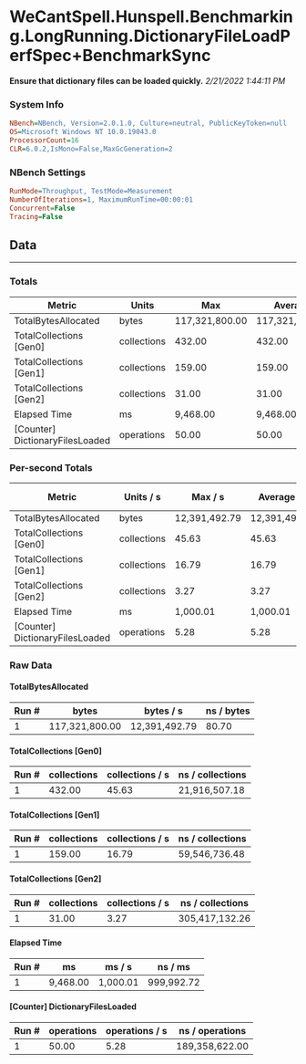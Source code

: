 ﻿# WeCantSpell.Hunspell.Benchmarking.LongRunning.DictionaryFileLoadPerfSpec+BenchmarkSync
__Ensure that dictionary files can be loaded quickly.__
_2/21/2022 1:44:11 PM_
### System Info
```ini
NBench=NBench, Version=2.0.1.0, Culture=neutral, PublicKeyToken=null
OS=Microsoft Windows NT 10.0.19043.0
ProcessorCount=16
CLR=6.0.2,IsMono=False,MaxGcGeneration=2
```

### NBench Settings
```ini
RunMode=Throughput, TestMode=Measurement
NumberOfIterations=1, MaximumRunTime=00:00:01
Concurrent=False
Tracing=False
```

## Data
-------------------

### Totals
|          Metric |           Units |             Max |         Average |             Min |          StdDev |
|---------------- |---------------- |---------------- |---------------- |---------------- |---------------- |
|TotalBytesAllocated |           bytes |  117,321,800.00 |  117,321,800.00 |  117,321,800.00 |            0.00 |
|TotalCollections [Gen0] |     collections |          432.00 |          432.00 |          432.00 |            0.00 |
|TotalCollections [Gen1] |     collections |          159.00 |          159.00 |          159.00 |            0.00 |
|TotalCollections [Gen2] |     collections |           31.00 |           31.00 |           31.00 |            0.00 |
|    Elapsed Time |              ms |        9,468.00 |        9,468.00 |        9,468.00 |            0.00 |
|[Counter] DictionaryFilesLoaded |      operations |           50.00 |           50.00 |           50.00 |            0.00 |

### Per-second Totals
|          Metric |       Units / s |         Max / s |     Average / s |         Min / s |      StdDev / s |
|---------------- |---------------- |---------------- |---------------- |---------------- |---------------- |
|TotalBytesAllocated |           bytes |   12,391,492.79 |   12,391,492.79 |   12,391,492.79 |            0.00 |
|TotalCollections [Gen0] |     collections |           45.63 |           45.63 |           45.63 |            0.00 |
|TotalCollections [Gen1] |     collections |           16.79 |           16.79 |           16.79 |            0.00 |
|TotalCollections [Gen2] |     collections |            3.27 |            3.27 |            3.27 |            0.00 |
|    Elapsed Time |              ms |        1,000.01 |        1,000.01 |        1,000.01 |            0.00 |
|[Counter] DictionaryFilesLoaded |      operations |            5.28 |            5.28 |            5.28 |            0.00 |

### Raw Data
#### TotalBytesAllocated
|           Run # |           bytes |       bytes / s |      ns / bytes |
|---------------- |---------------- |---------------- |---------------- |
|               1 |  117,321,800.00 |   12,391,492.79 |           80.70 |

#### TotalCollections [Gen0]
|           Run # |     collections | collections / s |ns / collections |
|---------------- |---------------- |---------------- |---------------- |
|               1 |          432.00 |           45.63 |   21,916,507.18 |

#### TotalCollections [Gen1]
|           Run # |     collections | collections / s |ns / collections |
|---------------- |---------------- |---------------- |---------------- |
|               1 |          159.00 |           16.79 |   59,546,736.48 |

#### TotalCollections [Gen2]
|           Run # |     collections | collections / s |ns / collections |
|---------------- |---------------- |---------------- |---------------- |
|               1 |           31.00 |            3.27 |  305,417,132.26 |

#### Elapsed Time
|           Run # |              ms |          ms / s |         ns / ms |
|---------------- |---------------- |---------------- |---------------- |
|               1 |        9,468.00 |        1,000.01 |      999,992.72 |

#### [Counter] DictionaryFilesLoaded
|           Run # |      operations |  operations / s | ns / operations |
|---------------- |---------------- |---------------- |---------------- |
|               1 |           50.00 |            5.28 |  189,358,622.00 |


